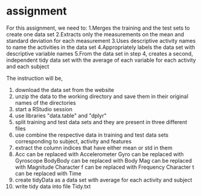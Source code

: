 # assignment
 For this assignment, we need to:
 1.Merges the training and the test sets to create one data set
 2.Extracts only the measurements on the mean and standard deviation for each measurement
 3.Uses descriptive activity names to name the activities in the data set
 4.Appropriately labels the data set with descriptive variable names
 5.From the data set in step 4, creates a second, independent tidy data set with the average of each variable for each activity and each subject

 The instruction will be,
 1. download the data set from the website
 2. unzip the data to the working directory and save them in their original names of the directories
 3. start a RStudio session
 4. use libraries "data.table" and "dplyr"
 5. split training and test data sets and they are present in three different files 
 6. use combine the respective data in training and test data sets corresponding to subject, activity and features
 7. extract the column indices that have either mean or std in them 
 8. Acc can be replaced with Accelerometer Gyro can be replaced with Gyroscope BodyBody can be replaced with Body Mag can be replaced with Magnitude Character f can be replaced with Frequency Character t can be replaced with Time
 9. create tidyData as a data set with average for each activity and subject
 10. write tidy data into file Tidy.txt 

